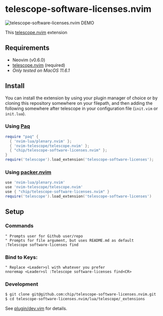# telescope-software-licenses.nvim

![telescope-software-licenses.nvim DEMO](assets/telescope-software-licenses.gif "telescope-software-licenses.nvim DEMO")

This [telescope.nvim](https://github.com/nvim-telescope/telescope.nvim)
extension 

## Requirements

- Neovim (v0.6.0)
- [telescope.nvim](https://github.com/nvim-telescope/telescope.nvim) (required)
- *Only tested on MacOS 11.6.1*

## Install

You can install the extension by using your plugin manager of choice or by
cloning this repository somewhere on your filepath, and then adding the
following somewhere after telescope in your configuration file (`init.vim` or
`init.lua`).

### Using [Paq](https://github.com/savq/paq-nvim)
```lua
require "paq" {
  { 'nvim-lua/plenary.nvim' };
  { 'nvim-telescope/telescope.nvim' };
  { "chip/telescope-software-licenses.nvim" };
}
require('telescope').load_extension('telescope-software-licenses');
```

### Using [packer.nvim](https://github.com/wbthomason/packer.nvim)
```lua
use 'nvim-lua/plenary.nvim'
use 'nvim-telescope/telescope.nvim'
use { "chip/telescope-software-licenses.nvim" }
require('telescope').load_extension('telescope-software-licenses')
```
## Setup

### Commands

```vim
" Prompts user for Github user/repo
" Prompts for file argument, but uses README.md as default
:Telescope software-licenses find
```

### Bind to Keys:

```vim
" Replace <Leader>sl with whatever you prefer
nnoremap <Leader>sl :Telescope software-licenses find<CR>
```

### Development

```zsh
$ git clone git@github.com:chip/telescope-software-licenses.nvim.git
$ cd telescope-software-licenses.nvim/lua/telescope/_extensions
```
See [plugin/dev.vim](https://github.com/chip/telescope-software-licenses.nvim/blob/master/lua/telescope/_extensions/plugin/dev.vim) for details.
